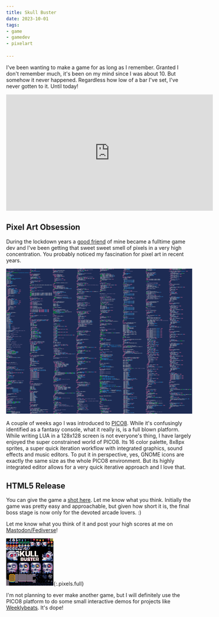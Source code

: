 ```yaml
---
title: Skull Buster
date: 2023-10-01
tags:
- game
- gamedev
- pixelart

---
```


I've been wanting to make a game for as long as I remember. Granted I don't remember much, it's been on my mind since I was about 10. But somehow it never happened. Regardless how low of a bar I've set, I've never gotten to it. Until today!

<!-- vimeo is a racket
<div style="padding:56.25% 0 0 0;position:relative;"><iframe src="https://player.vimeo.com/video/869483483?badge=0&amp;autopause=0&amp;player_id=0&amp;app_id=58479" frameborder="0" allow="autoplay; fullscreen; picture-in-picture" style="position:absolute;top:0;left:0;width:100%;height:100%;" title="Go Bust Some Skulls!"></iframe></div>
-->

<iframe width="560" height="315" src="https://www.youtube.com/embed/A4IEt4OpzEw?si=-Z_sinGfKmsqKqxw" title="Take Frequent Breaks" frameborder="0" allow="accelerometer; autoplay; clipboard-write; encrypted-media; gyroscope; picture-in-picture; web-share" allowfullscreen></iframe>


## Pixel Art Obsession

During the lockdown years a [good friend](https://vancura.design/) of mine became a fulltime game dev and I've been getting that sweet sweet smell of pixels in a very high concentration. You probably noticed my fascination for pixel art in recent years. 

![Skull Buster Sourcecode as a PNG pixel art](skulls.lua.png)

A couple of weeks ago I was introduced to [PICO8](https://www.lexaloffle.com/pico-8.php). While it's confusingly identified as a fantasy console, what it really is, is a full blown platform. While writing LUA in a 128x128 screen is not everyone's thing, I have largely enjoyed the super constrained world of PICO8. Its 16 color palette, 8x8px sprites, a super quick iteration workflow with integrated graphics, sound effects and music editors. To put it in perspective, yes, GNOME icons are exactly the same size as the whole PICO8 environment. But its highly integrated editor allows for a very quick iterative approach and I love that.

## HTML5 Release

You can give the game a [shot here](https://jimmac.github.io/pico-shed/skulls.html). Let me know what you think. Initially the game was pretty easy and approachable, but given how short it is, the final boss stage is now only for the devoted arcade lovers. :)

Let me know what you think of it and post your high scores at me on [Mastodon/Fediverse](https://mastodon.social/@jimmac)!

![Skull Buster Sprites](skulls-sprites.png){:.pixels.full}

I'm not planning to ever make another game, but I will definitely use the PICO8 platform to do some small interactive demos for projects like [Weeklybeats](https://weeklybeats.com/). It's dope!




